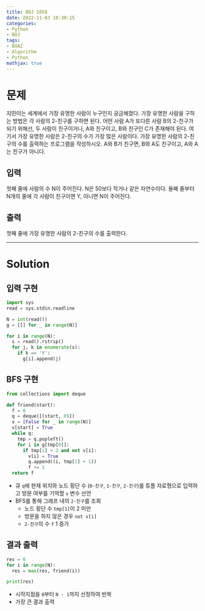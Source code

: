 ```yaml
---
title: BOJ 1058
date: 2022-11-03 10:30:15
categories:
- Python
- BOJ
tags:
- BOAZ
- Algorithm
- Python
mathjax: true
---
```

# 문제

지민이는 세계에서 가장 유명한 사람이 누구인지 궁금해졌다. 가장 유명한 사람을 구하는 방법은 각 사람의 2-친구를 구하면 된다. 어떤 사람 A가 또다른 사람 B의 2-친구가 되기 위해선, 두 사람이 친구이거나, A와 친구이고, B와 친구인 C가 존재해야 된다. 여기서 가장 유명한 사람은 2-친구의 수가 가장 많은 사람이다. 가장 유명한 사람의 2-친구의 수를 출력하는 프로그램을 작성하시오.
A와 B가 친구면, B와 A도 친구이고, A와 A는 친구가 아니다.

## 입력

첫째 줄에 사람의 수 N이 주어진다. N은 50보다 작거나 같은 자연수이다. 둘째 줄부터 N개의 줄에 각 사람이 친구이면 Y, 아니면 N이 주어진다.

## 출력

첫째 줄에 가장 유명한 사람의 2-친구의 수를 출력한다.

<!-- More -->

***

# Solution

## 입력 구현

~~~python
import sys
read = sys.stdin.readline

N = int(read())
g = [[] for _ in range(N)]

for i in range(N):
  s = read().rstrip()
  for j, k in enumerate(s):
    if k == 'Y':
      g[i].append(j)
~~~

## BFS 구현

~~~python
from collections import deque

def friend(start):
  f = 0
  q = deque([(start, 0)])
  v = [False for _ in range(N)]
  v[start] = True
  while q:
    tmp = q.popleft()
    for i in g[tmp[0]]:
      if tmp[1] < 2 and not v[i]:
        v[i] = True
        q.append((i, tmp[1] + 1))
        f += 1
  return f
~~~

+ 큐 `q`에 현재 위치와 노드 횡단 수 (`0-친구`, `1-친구`, `2-친구`)를 튜플 자료형으로 입력하고 방문 여부를 기억할 `v` 변수 선언
+ BFS를 통해 그래프 내의 `2-친구`를 조회
  + 노드 횡단 수 `tmp[1]`이 2 미만
  + 방문을 하지 않은 경우 `not v[i]`
  + `2-친구`의 수 `f` 1 증가

## 결과 출력

~~~python
res = 0
for i in range(N):
  res = max(res, friend(i))

print(res)
~~~

+ 시작지점을 `0`부터 `N - 1`까지 선정하여 반복
+ 가장 큰 결과 출력